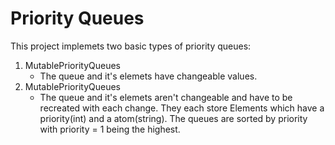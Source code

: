 # Priority Queues
This project implemets two basic types of priority queues:
1. MutablePriorityQueues
	* The queue and it's elemets have changeable values.
2. MutablePriorityQueues
	* The queue and it's elemets aren't changeable and have to be recreated with each change.
They each store Elements which have a priority(int) and a atom(string).
The queues are sorted by priority with priority = 1 being the highest. 
